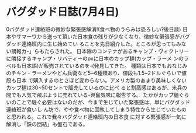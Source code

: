 # バグダッド日誌(7月4日)

0バグダッド連絡班の微妙な緊張感解消!(食べ物のうらみは恐ろしい?後日談)
日本やサマーワから送って頂いた日本食の残りが少なくなり、徴妙な緊張感がバグダッド連絡班内に生じ始めてい
ることを先日紹介した。ところが思ってもみない朗報カ-」らもたらされた。
日本隊のコンテナがあるキャンプ・ヴィクトリーに隣接するキャンプ・リバティーのpxに日本のカップ麺(カップ・ラーメ
ンのラベルも日本語)が販売されているのを-(発見してきた。
種類は日本でもおなじみのチキン・ラーメンやどん兵衛など5~6種類あり、値段も1.5~2ドルぐらいで値段も日本
で購入するのとさほど変わらない。アメリカ製のあまり美味しくないカップ麺は30~50セントで販売しているのに比べ
ると割高感はあるが、米兵の間でも人気で飛ぶように売れている-興奮気味に報告する。
たかがカップ麺ぐらいのことで騒ぐ必要はないのだが、今まで生じていた緊張感は、単にバグダッド連絡班が食いし
ん坊で、やや食べ物に固執してしまう特性から生じていたものと思われる。これで我々バグダッド連絡班内の日本食
に対する緊張感が一気に解消し「鉄の団結」も盤石である。
